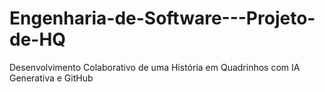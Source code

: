 # Engenharia-de-Software---Projeto-de-HQ
Desenvolvimento Colaborativo de uma História em Quadrinhos com IA Generativa e GitHub
